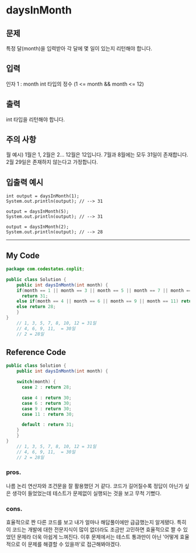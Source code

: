 # daysInMonth
## 문제
특정 달(month)을 입력받아 각 달에 몇 일이 있는지 리턴해야 합니다.

## 입력
인자 1 : month
int 타입의 정수 (1 <= month && month <= 12)

## 출력
int 타입을 리턴해야 합니다.
## 주의 사항
월 예시) 1월은 1, 2월은 2... 12월은 12입니다.
7월과 8월에는 모두 31일이 존재합니다.
2월 29일은 존재하지 않는다고 가정합니다.

## 입출력 예시
```
int output = daysInMonth(1);
System.out.println(output); // --> 31

output = daysInMonth(5);
System.out.println(output); // --> 31

output = daysInMonth(2);
System.out.println(output); // --> 28
```

------
## My Code
```java
package com.codestates.coplit; 

public class Solution { 
	public int daysInMonth(int month) {
    if(month == 1 || month == 3 || month == 5 || month == 7 || month == 8 || month == 10 || month == 12) 
      return 31;
    else if(month == 4 || month == 6 || month == 9 || month == 11) return 30;
    else return 28;
    }
}
    // 1, 3, 5, 7, 8, 10, 12 = 31일
    // 4, 6, 9, 11,  = 30일
    // 2 = 28일

```

## Reference Code
```java
public class Solution { 
	public int daysInMonth(int month) {

    switch(month) {
      case 2 : return 28;

      case 4 : return 30;
      case 6 : return 30;
      case 9 : return 30;
      case 11 : return 30;

      default : return 31;
    }
	} 
}
    // 1, 3, 5, 7, 8, 10, 12 = 31일
    // 4, 6, 9, 11,  = 30일
    // 2 = 28일
```

### pros.
나름 논리 연산자와 조건문을 잘 활용했던 거 같다. 코드가 길어질수록 정답이 아닌가 싶은 생각이 들었었는데 테스트가 문제없이 실행되는 것을 보고 무척 기뻤다.

### cons.
효율적으로 짠 다른 코드를 보고 내가 얼마나 해답풀이에만 급급했는지 알게됐다. 특히 이 코드는 개발에 대한 전문지식이 많이 없더라도 조금만 고민하면 효율적으로 짤 수 있었던 문제라 더욱 아쉽게 느껴진다. 이후 문제에서는 테스트 통과만이 아닌 '어떻게 효율적으로 이 문제를 해결할 수 있을까'로 접근해봐야겠다.